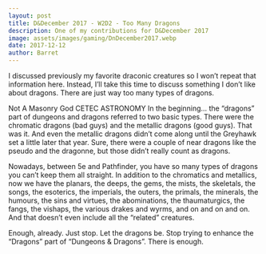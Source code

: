 ```yaml
---
layout: post
title: D&December 2017 - W2D2 - Too Many Dragons
description: One of my contributions for D&December 2017
image: assets/images/gaming/DnDecember2017.webp
date: 2017-12-12
author: Barret
---
```



I discussed previously my favorite draconic creatures so I won’t repeat that information here. Instead, I’ll take this time to discuss something I don’t like about dragons. There are just way too many types of dragons.

Not A Masonry God
CETEC ASTRONOMY
In the beginning… the “dragons” part of dungeons and dragons referred to two basic types. There were the chromatic dragons (bad guys) and the metallic dragons (good guys). That was it. And even the metallic dragons didn’t come along until the Greyhawk set a little later that year. Sure, there were a couple of near dragons like the pseudo and the dragonne, but those didn’t really count as dragons.

Nowadays, between 5e and Pathfinder, you have so many types of dragons you can’t keep them all straight. In addition to the chromatics and metallics, now we have the planars, the deeps, the gems, the mists, the skeletals, the songs, the esoterics, the imperials, the outers, the primals, the minerals, the humours, the sins and virtues, the abominations, the thaumaturgics, the fangs, the vishaps, the various drakes and wyrms, and on and on and on. And that doesn’t even include all the “related” creatures.

Enough, already. Just stop. Let the dragons be. Stop trying to enhance the “Dragons” part of “Dungeons & Dragons”. There is enough.